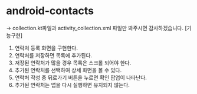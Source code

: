 # android-contacts
-> collection.kt파일과 activity_collection.xml 파일만 봐주시면 감사하겠습니다.
[기능구현]
1. 연락처 등록 화면을 구현한다. 
2. 연락처를 저장하면 목록에 추가된다. 
3. 저장된 연락처가 많을 경우 목록은 스크롤 되어야 한다. 
4. 추가된 연락처를 선택하여 상세 화면을 볼 수 있다. 
5. 연락처 작성 중 뒤로가기 버튼을 누르면 확인 팝업이 나타난다. 
6. 추가된 연락처는 앱을 다시 실행하면 유지되지 않는다.

